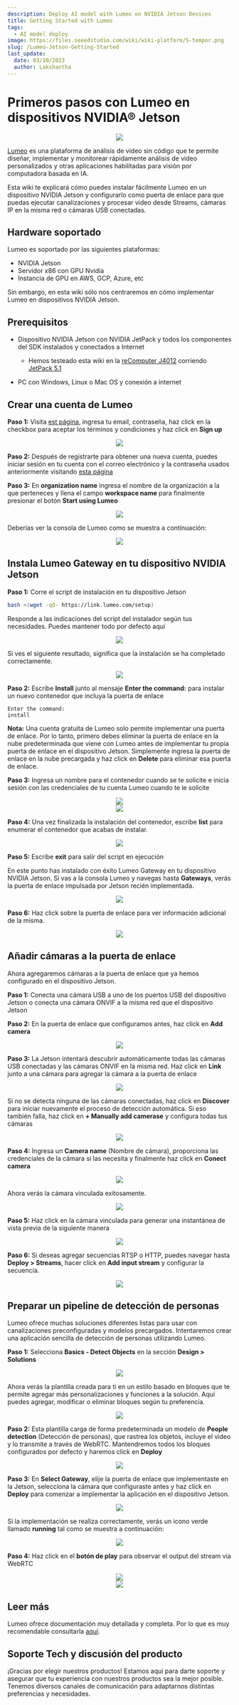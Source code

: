 ```yaml
---
description: Deploy AI model with Lumeo on NVIDIA Jetson Devices
title: Getting Started with Lumeo
tags:
  - AI model deploy
image: https://files.seeedstudio.com/wiki/wiki-platform/S-tempor.png
slug: /Lumeo-Jetson-Getting-Started
last_update:
  date: 03/10/2023
  author: Lakshantha
---
```


# Primeros pasos con Lumeo en dispositivos NVIDIA® Jetson

<div align="center"><img width={1000} src="https://files.seeedstudio.com/wiki/Lumeo/thumb.gif" /></div>

[Lumeo](https://lumeo.com) es una plataforma de análisis de video sin código que te permite diseñar, implementar y monitorear rápidamente análisis de video personalizados y otras aplicaciones habilitadas para visión por computadora basada en IA.

Esta wiki te explicará cómo puedes instalar fácilmente Lumeo en un dispositivo NVIDIA Jetson y configurarlo como puerta de enlace para que puedas ejecutar canalizaciones y procesar video desde Streams, cámaras IP en la misma red o cámaras USB conectadas.

## Hardware soportado

Lumeo es soportado por las siguientes plataformas:

- NVIDIA Jetson
- Servidor x86 con GPU Nvidia
- Instancia de GPU en AWS, GCP, Azure, etc

Sin embargo, en esta wiki sólo nos centraremos en cómo implementar Lumeo en dispositivos NVIDIA Jetson.

## Prerequisitos

- Dispositivo NVIDIA Jetson con NVIDIA JetPack y todos los componentes del SDK instalados y conectados a Internet

  - Hemos testeado esta wiki en la [reComputer J4012](https://www.seeedstudio.com/reComputer-J4012-p-5586.html) corriendo [JetPack 5.1](https://developer.nvidia.com/embedded/jetpack-sdk-51)
- PC con Windows, Linux o Mac OS y conexión a internet

## Crear una cuenta de Lumeo

**Paso 1:** Visita [est página](https://console.lumeo.com/register), ingresa tu email, contraseña, haz click en la checkbox para aceptar los términos y condiciones y haz click en **Sign up**

<div align="center"><img width={1000} src="https://files.seeedstudio.com/wiki/Lumeo/9.jpg" /></div>

**Paso 2:** Después de registrarte para obtener una nueva cuenta, puedes iniciar sesión en tu cuenta con el correo electrónico y la contraseña usados anteriormente visitando [esta página](https://console.lumeo.com/login)

**Paso 3:** En **organization name** ingresa el nombre de la organización a la que perteneces y llena el campo **workspace name** para finalmente presionar el botón **Start using Lumeo**

<div align="center"><img width={350} src="https://files.seeedstudio.com/wiki/Lumeo/10.png" /></div>

Deberías ver la consola de Lumeo como se muestra a continuación:

<div align="center"><img width={1000} src="https://files.seeedstudio.com/wiki/Lumeo/11.jpg" /></div>

## Instala Lumeo Gateway en tu dispositivo NVIDIA Jetson

**Paso 1:** Corre el script de instalación en tu dispositivo Jetson

```sh
bash <(wget -qO- https://link.lumeo.com/setup)
```

Responde a las indicaciones del script del instalador según tus necesidades. Puedes mantener todo por defecto aquí

<div align="center"><img width={1000} src="https://files.seeedstudio.com/wiki/Lumeo/1.png" /></div>

Si ves el siguiente resultado, significa que la instalación se ha completado correctamente.

<div align="center"><img width={500} src="https://files.seeedstudio.com/wiki/Lumeo/2.png" /></div>


**Paso 2:** Escribe **Install** junto al mensaje **Enter the command:** para instalar un nuevo contenedor que incluya la puerta de enlace

```
Enter the command: 
install
```

**Nota:** Una cuenta gratuita de Lumeo solo permite implementar una puerta de enlace. Por lo tanto, primero debes eliminar la puerta de enlace en la nube predeterminada que viene con Lumeo antes de implementar tu propia puerta de enlace en el dispositivo Jetson. Simplemente ingresa la puerta de enlace en la nube precargada y haz click en **Delete** para eliminar esa puerta de enlace.

**Paso 3:** Ingresa un nombre para el contenedor cuando se te solicite e inicia sesión con las credenciales de tu cuenta Lumeo cuando te le solicite

<div align="center"><img width={1000} src="https://files.seeedstudio.com/wiki/Lumeo/4.png" /></div>

<div align="center"><img width={1000} src="https://files.seeedstudio.com/wiki/Lumeo/12.jpg" /></div>

**Paso 4:** Una vez finalizada la instalación del contenedor, escribe **list** para enumerar el contenedor que acabas de instalar.

<div align="center"><img width={1000} src="https://files.seeedstudio.com/wiki/Lumeo/5.png" /></div>

**Paso 5:** Escribe **exit** para salir del script en ejecución

En este punto has instalado con éxito Lumeo Gateway en tu dispositivo NVIDIA Jetson. Si vas a la consola Lumeo y navegas hasta **Gateways**, verás la puerta de enlace impulsada por Jetson recién implementada.

<div align="center"><img width={1000} src="https://files.seeedstudio.com/wiki/Lumeo/13.png" /></div>

**Paso 6:** Haz click sobre la puerta de enlace para ver información adicional de la misma.

<div align="center"><img width={500} src="https://files.seeedstudio.com/wiki/Lumeo/14.jpg" /></div>

## Añadir cámaras a la puerta de enlace

Ahora agregaremos cámaras a la puerta de enlace que ya hemos configurado en el dispositivo Jetson.

**Paso 1:** Conecta una cámara USB a uno de los puertos USB del dispositivo Jetson o conecta una cámara ONVIF a la misma red que el dispositivo Jetson 

**Paso 2:** En la puerta de enlace que configuramos antes, haz click en **Add camera**

<div align="center"><img width={500} src="https://files.seeedstudio.com/wiki/Lumeo/15.jpg" /></div>

**Paso 3:** La Jetson intentará descubrir automáticamente todas las cámaras USB conectadas y las cámaras ONVIF en la misma red. Haz click en **Link** junto a una cámara para agregar la cámara a la puerta de enlace

<div align="center"><img width={500} src="https://files.seeedstudio.com/wiki/Lumeo/16.png" /></div>

Si no se detecta ninguna de las cámaras conectadas, haz click en **Discover** para iniciar nuevamente el proceso de detección automática. Si eso también falla, haz click en **+ Manually add camerase** y configura todas tus cámaras

<div align="center"><img width={500} src="https://files.seeedstudio.com/wiki/Lumeo/17.png" /></div>

**Paso 4:** Ingresa un **Camera name** (Nombre de cámara), proporciona las credenciales de la cámara si las necesita y finalmente haz click en **Conect camera**

<div align="center"><img width={300} src="https://files.seeedstudio.com/wiki/Lumeo/18.png" /></div>

Ahora verás la cámara vinculada exitosamente.

<div align="center"><img width={500} src="https://files.seeedstudio.com/wiki/Lumeo/19.png" /></div>

**Paso 5:** Haz click en la cámara vinculada para generar una instantánea de vista previa de la siguiente manera

<div align="center"><img width={500} src="https://files.seeedstudio.com/wiki/Lumeo/20.png" /></div>

**Paso 6:** Si deseas agregar secuencias RTSP o HTTP, puedes navegar hasta **Deploy > Streams**, hacer click en **Add input stream** y configurar la secuencia.

<div align="center"><img width={1000} src="https://files.seeedstudio.com/wiki/Lumeo/21.jpg" /></div>

## Preparar un pipeline de detección de personas

Lumeo ofrece muchas soluciones diferentes listas para usar con canalizaciones preconfiguradas y modelos precargados. Intentaremos crear una aplicación sencilla de detección de personas utilizando Lumeo.

**Paso 1:** Selecciona **Basics - Detect Objects** en la sección **Design > Solutions**

<div align="center"><img width={1000} src="https://files.seeedstudio.com/wiki/Lumeo/22.jpg" /></div>

Ahora verás la plantilla creada para ti en un estilo basado en bloques que te permite agregar más personalizaciones y funciones a la solución. Aquí puedes agregar, modificar o eliminar bloques según tu preferencia.

<div align="center"><img width={1000} src="https://files.seeedstudio.com/wiki/Lumeo/23.jpg" /></div>

**Paso 2:** Esta plantilla carga de forma predeterminada un modelo de **People detection** (Detección de personas), que rastrea los objetos, incluye el video y lo transmite a través de WebRTC. Mantendremos todos los bloques configurados por defecto y haremos click en **Deploy**

<div align="center"><img width={300} src="https://files.seeedstudio.com/wiki/Lumeo/24.jpg" /></div>

**Paso 3:** En **Select Gateway**, elije la puerta de enlace que implementaste en la Jetson, selecciona la cámara que configuraste antes y haz click en **Deploy** para comenzar a implementar la aplicación en el dispositivo Jetson.

<div align="center"><img width={500} src="https://files.seeedstudio.com/wiki/Lumeo/25.png" /></div>

Si la implementación se realiza correctamente, verás un icono verde llamado **running** tal como se muestra a continuación:

<div align="center"><img width={1000} src="https://files.seeedstudio.com/wiki/Lumeo/26.png" /></div>

**Paso 4:** Haz click en el **botón de play** para observar el output del stream via WebRTC

<div align="center"><img width={550} src="https://files.seeedstudio.com/wiki/Lumeo/27.png" /></div>

<div align="center"><img width={1000} src="https://files.seeedstudio.com/wiki/Lumeo/28.png" /></div>

## Leer más

Lumeo ofrece documentación muy detallada y completa. Por lo que es muy recomendable consultarla [aquí](https://docs.lumeo.com).

## Soporte Tech y discusión del producto

¡Gracias por elegir nuestros productos! Estamos aquí para darte soporte y asegurar que tu experiencia con nuestros productos sea la mejor posible. Tenemos diversos canales de comunicación para adaptarnos distintas preferencias y necesidades.

<div class="button_tech_support_container">
<a href="https://forum.seeedstudio.com/" class="button_forum"></a> 
<a href="https://www.seeedstudio.com/contacts" class="button_email"></a>
</div>

<div class="button_tech_support_container">
<a href="https://discord.gg/eWkprNDMU7" class="button_discord"></a> 
<a href="https://github.com/Seeed-Studio/wiki-documents/discussions/69" class="button_discussion"></a>
</div>